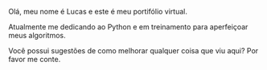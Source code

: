 Olá, meu nome é Lucas e este é meu portifólio virtual.

Atualmente me dedicando ao Python e em treinamento para aperfeiçoar meus algoritmos.

Você possui sugestões de como melhorar qualquer coisa que viu aqui? Por favor me conte.
